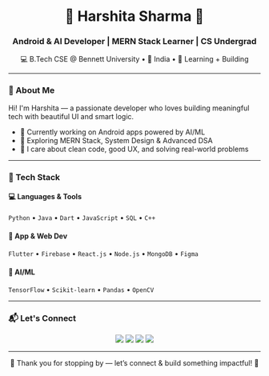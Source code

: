 <h1 align="center">🌸 Harshita Sharma 🌸</h1>
<h3 align="center">Android & AI Developer | MERN Stack Learner | CS Undergrad</h3>

<p align="center">
💻 B.Tech CSE @ Bennett University • 📍 India • 🌿 Learning + Building  
</p>

---

### 🌼 About Me

Hi! I'm Harshita — a passionate developer who loves building meaningful tech with beautiful UI and smart logic.

- 🔭 Currently working on Android apps powered by AI/ML  
- 🌱 Exploring MERN Stack, System Design & Advanced DSA  
- 🤍 I care about clean code, good UX, and solving real-world problems  

---

### 🧰 Tech Stack

#### 💻 Languages & Tools  
`Python` • `Java` • `Dart` • `JavaScript` • `SQL` • `C++`

#### 📱 App & Web Dev  
`Flutter` • `Firebase` • `React.js` • `Node.js` • `MongoDB` • `Figma`

#### 🧠 AI/ML  
`TensorFlow` • `Scikit-learn` • `Pandas` • `OpenCV`

---

### 📬 Let's Connect

<p align="center">
  <a href="https://www.linkedin.com/in/harshita-sharma-2a40ab25b/"><img src="https://img.shields.io/badge/LinkedIn-%230077B5?style=flat&logo=linkedin&logoColor=white"/></a>
  <a href="mailto:harshitaojasv@gmail.com"><img src="https://img.shields.io/badge/Gmail-D14836?style=flat&logo=gmail&logoColor=white"/></a>
  <a href="https://github.com/HarshiSharma04"><img src="https://img.shields.io/badge/GitHub-181717?style=flat&logo=github&logoColor=white"/></a>
  <a href="https://harshisharma04.github.io/portfolio_website/"><img src="https://img.shields.io/badge/Portfolio-%23f3f3f3?style=flat&logo=google-chrome&logoColor=black"/></a>
</p>

---

<p align="center">
🌸 Thank you for stopping by — let’s connect & build something impactful! 🌸  
</p>
